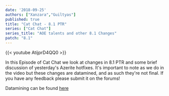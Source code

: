 ```yaml
---
date: '2018-09-25'
authors: ["Xanzara","Guiltyas"]
published: true
title: "Cat Chat - 8.1 PTR"
series: ["Cat Chat"]
series_title: "AOE talents and other 8.1 Changes"
patch: "8.1"
---
```



{{< youtube AtijprD4QQ0 >}}

In this Episode of Cat Chat we look at changes in 8.1 PTR and some brief discussion of yesterday's Azerite hotfixes. It's important to note as we do in the video but these changes are datamined, and as such they're not final. If you have any feedback please submit it on the forums!

Datamining can be found [here](https://www.wowhead.com/news=287352/patch-8-1-ptr-27826-class-changes-elemental-shaman-feral-druid-talents)
